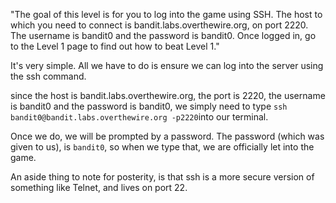 "The goal of this level is for you to log into the game using SSH. The host to which you need to connect is bandit.labs.overthewire.org, on port 2220. The username is bandit0 and the password is bandit0. Once logged in, go to the Level 1 page to find out how to beat Level 1."

It's very simple. All we have to do is ensure we can log into the server using the ssh command.

since the host is bandit.labs.overthewire.org, the port is 2220, the username is bandit0 and the password is bandit0, we simply need to type ```ssh bandit0@bandit.labs.overthewire.org -p2220```into our terminal.

Once we do, we will be prompted by a password. The password (which was given to us), is ```bandit0```, so when we type that, we are officially let into the game.

An aside thing to note for posterity, is that ssh is a more secure version of something like Telnet, and lives on port 22.
